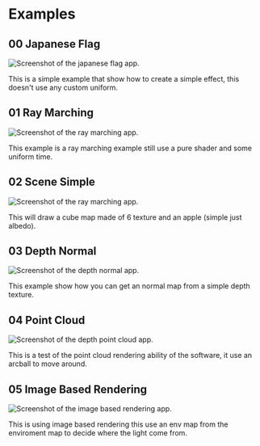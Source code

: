 # Examples

## 00 Japanese Flag

![Screenshot of the japanese flag app.](https://github.com/anirul/Frame/raw/master/examples/japanese_flag.png)

This is a simple example that show how to create a simple effect, this doesn't use any custom uniform.

## 01 Ray Marching

![Screenshot of the ray marching app.](https://github.com/anirul/Frame/raw/master/examples/ray_marching.png)

This example is a ray marching example still use a pure shader and some uniform time.

## 02 Scene Simple

![Screenshot of the ray marching app.](https://github.com/anirul/Frame/raw/master/examples/scene_simple.png)

This will draw a cube map made of 6 texture and an apple (simple just albedo).

## 03 Depth Normal

![Screenshot of the depth normal app.](https://github.com/anirul/Frame/raw/master/examples/depth_normal.png)

This example show how you can get an normal map from a simple depth texture.

## 04 Point Cloud

![Screenshot of the depth point cloud app.](https://github.com/anirul/Frame/raw/master/examples/point_cloud.png)

This is a test of the point cloud rendering ability of the software, it use an arcball to move around.

## 05 Image Based Rendering

![Screenshot of the image based rendering app.](https://github.com/anirul/Frame/raw/master/examples/image_based_lighting.png)

This is using image based rendering this use an env map from the enviroment map to decide where the light come from.
